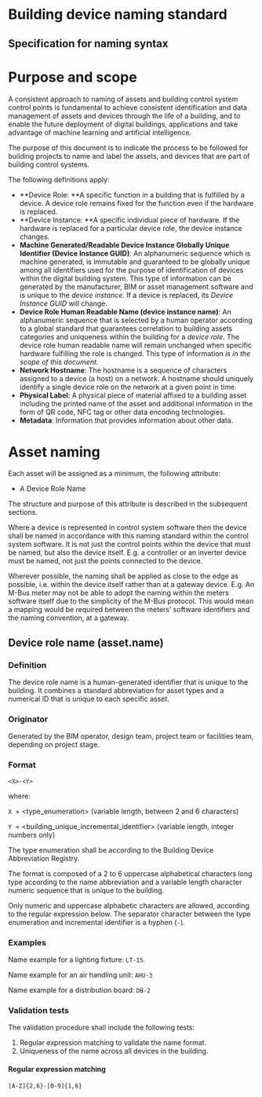 # Building device naming standard

## Specification for naming syntax

# Purpose and scope

A consistent approach to naming of assets and building control system control points is fundamental to achieve consistent identification and data management of assets and devices through the life of a building, and to enable the future deployment of digital buildings, applications and take advantage of machine learning and artificial intelligence.

The purpose of this document is to indicate the process to be followed for building projects to name and label the assets, and devices that are part of building control systems.

The following definitions apply:



*   **Device Role: **A specific function in a building that is fulfilled by a device. A device role remains fixed for the function even if the hardware is replaced.
*   **Device Instance: **A specific individual piece of hardware. If the hardware is replaced for a particular device role, the device instance changes.
*   **Machine Generated/Readable Device Instance Globally Unique Identifier (Device Instance GUID)**: An alphanumeric sequence which is machine generated, is immutable and guaranteed to be globally unique among all identifiers used for the purpose of identification of devices within the digital building system. This type of information can be generated by the manufacturer, BIM or asset management software and is unique to the _device instance_. If a device is replaced, its _Device Instance GUID_ will change.
*   **Device Role Human Readable Name (device instance name)**: An alphanumeric sequence that is selected by a human operator according to a global standard that guarantees correlation to building assets categories and uniqueness within the building for a _device role_. The device role human readable name will remain unchanged when specific hardware fulfilling the role is changed. This type of information _is in the scope of this document._
*   **Network Hostname**: The hostname is a sequence of characters assigned to a device (a host) on a network. A hostname should uniquely identify a single device role on the network at a given point in time.
*   **Physical Label**: A physical piece of material affixed to a building asset including the printed name of the asset and additional information in the form of QR code, NFC tag or other data encoding technologies.
*   **Metadata**: Information that provides information about other data.


# Asset naming

Each asset will be assigned as a minimum, the following attribute:



*   A Device Role Name

The structure and purpose of this attribute is described in the subsequent sections.

Where a device is represented in control system software then the device shall be named in accordance with this naming standard within the control system software. It is not just the control points within the device that must be named, but also the device itself. E.g. a controller or an inverter device must be named, not just the points connected to the device.

Wherever possible, the naming shall be applied as close to the edge as possible, i.e. within the device itself rather than at a gateway device. E.g. An M-Bus meter may not be able to adopt the naming within the meters software itself due to the simplicity of the M-Bus protocol. This would mean a mapping would be required between the meters’ software identifiers and the naming convention, at a gateway.


## Device role name (asset.name)


### Definition

The device role name is a human-generated identifier that is unique to the building. It combines a standard abbreviation for asset types and a numerical ID that is unique to each specific asset.


### Originator

Generated by the BIM operator, design team, project team or facilities team, depending on project stage.


### Format


```
<X>-<Y>
```


where:

`X `= &lt;type_enumeration> (variable length, between 2 and 6 characters)

`Y `= &lt;building_unique_incremental_identifier> (variable length, integer numbers only)

The type enumeration shall be according to the Building Device Abbreviation Registry.

The format is composed of a 2 to 6 uppercase alphabetical characters long type according to the name abbreviation and a variable length character numeric sequence that is unique to the building.

Only numeric and uppercase alphabetic characters are allowed, according to the regular expression below. The separator character between the type enumeration and incremental identifier is a hyphen (`-`).


### Examples

Name example for a lighting fixture: `LT-15`.

Name example for an air handling unit: `AHU-3`

Name example for a distribution board: `DB-2`


### Validation tests

The validation procedure shall include the following tests:



1. Regular expression matching to validate the name format.
2. Uniqueness of the name across all devices in the building.


#### Regular expression matching


```
[A-Z]{2,6}-[0-9]{1,6}
